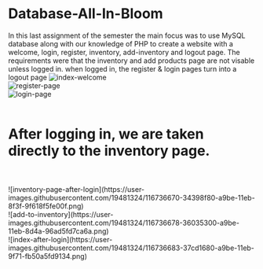 # Database-All-In-Bloom
In this last assignment of the semester the main focus was to use MySQL database along with our knowledge of PHP to create a website with a welcome, login, register, inventory, add-inventory and logout page. The requirements were that the inventory and add products page are not visable unless logged in. when logged in, the register &amp; login pages turn into a logout page
![index-welcome](https://user-images.githubusercontent.com/19481324/116736598-179d5780-a9be-11eb-9789-4793fec1bae0.png)<br>
![register-page](https://user-images.githubusercontent.com/19481324/116736604-1bc97500-a9be-11eb-893f-7a92316ca671.png)<br>
![login-page](https://user-images.githubusercontent.com/19481324/116736616-1e2bcf00-a9be-11eb-9244-0e035563ca3e.png)<br><br>
<h1>After logging in, we are taken directly to the inventory page.</h1><br><br>
![inventory-page-after-login](https://user-images.githubusercontent.com/19481324/116736670-34398f80-a9be-11eb-8f3f-9f618f5fe00f.png)<br>
![add-to-inventory](https://user-images.githubusercontent.com/19481324/116736678-36035300-a9be-11eb-8d4a-96ad5fd7ca6a.png)<br>
![index-after-login](https://user-images.githubusercontent.com/19481324/116736683-37cd1680-a9be-11eb-9f71-fb50a5fd9134.png)
